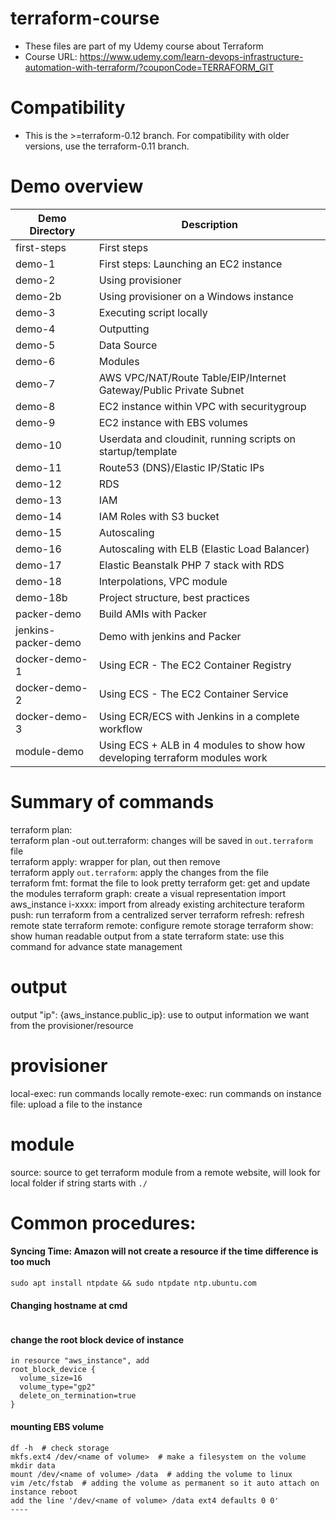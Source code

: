 # terraform-course

* These files are part of my Udemy course about Terraform
* Course URL: https://www.udemy.com/learn-devops-infrastructure-automation-with-terraform/?couponCode=TERRAFORM_GIT

# Compatibility

* This is the >=terraform-0.12 branch. For compatibility with older versions, use the terraform-0.11 branch.

# Demo overview
Demo Directory | Description
------------ | -------------
first-steps | First steps
demo-1 | First steps: Launching an EC2 instance
demo-2 | Using provisioner
demo-2b | Using provisioner on a Windows instance
demo-3 | Executing script locally
demo-4 | Outputting
demo-5 | Data Source
demo-6 | Modules
demo-7 | AWS VPC/NAT/Route Table/EIP/Internet Gateway/Public Private Subnet
demo-8 | EC2 instance within VPC with securitygroup
demo-9 | EC2 instance with EBS volumes
demo-10 | Userdata and cloudinit, running scripts on startup/template
demo-11 | Route53 (DNS)/Elastic IP/Static IPs
demo-12 | RDS
demo-13 | IAM
demo-14 | IAM Roles with S3 bucket
demo-15 | Autoscaling
demo-16 | Autoscaling with ELB (Elastic Load Balancer)
demo-17 | Elastic Beanstalk PHP 7 stack with RDS
demo-18 | Interpolations, VPC module
demo-18b | Project structure, best practices
packer-demo | Build AMIs with Packer
jenkins-packer-demo | Demo with jenkins and Packer
docker-demo-1 | Using ECR - The EC2 Container Registry
docker-demo-2 | Using ECS - The EC2 Container Service
docker-demo-3 | Using ECR/ECS with Jenkins in a complete workflow
module-demo | Using ECS + ALB in 4 modules to show how developing terraform modules work

# Summary of commands
terraform plan:  
terraform plan -out out.terraform: changes will be saved in `out.terraform` file  
terraform apply: wrapper for plan, out then remove  
terraform apply `out.terraform`: apply the changes from the file  
terraform fmt: format the file to look pretty
terraform get: get and update the modules
terraform graph: create a visual representation
import aws_instance i-xxxx: import from already existing architecture
teraform push: run terraform from a centralized server
terraform refresh: refresh remote state
terraform remote: configure remote storage
terraform show: show human readable output from a state
terraform state: use this command for advance state management

# output
output "ip": {aws_instance.public_ip}: use to output information we want from the provisioner/resource 

# provisioner
local-exec: run commands locally
remote-exec: run commands on instance
file: upload a file to the instance

# module
source: source to get terraform module from a remote website, will look for local folder if string starts with `./`

# Common procedures:
#### Syncing Time: Amazon will not create a resource if the time difference is too much
```
sudo apt install ntpdate && sudo ntpdate ntp.ubuntu.com
```

#### Changing hostname at cmd
```https://docs.aws.amazon.com/AWSEC2/latest/UserGuide/set-hostname.html
```

#### change the root block device of instance
```
in resource "aws_instance", add
root_block_device {
  volume_size=16
  volume_type="gp2"
  delete_on_termination=true 
}
```

#### mounting EBS volume
```
df -h  # check storage
mkfs.ext4 /dev/<name of volume>  # make a filesystem on the volume
mkdir data
mount /dev/<name of volume> /data  # adding the volume to linux
vim /etc/fstab  # adding the volume as permanent so it auto attach on instance reboot
add the line '/dev/<name of volume> /data ext4 defaults 0 0'
----

```